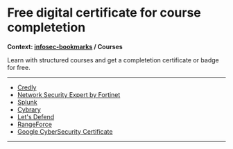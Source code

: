 # Free digital certificate for course completetion

**Context: [infosec-bookmarks](../README.md) / Courses**

Learn with structured courses and get a completetion certificate or badge for free.

---------------------

- [Credly](https://www.credly.com/organizations/cisco/collections/netacad/badge_templates)
- [Network Security Expert by Fortinet](https://training.fortinet.com/course/view.php?id=4549)
- [Splunk](https://www.splunk.com/en_us/training/courses/splunk-fundamentals-1.html)
- [Cybrary](https://app.cybrary.it/browse/refined/?resultsView=grid&view=course&license=1)
- [Let's Defend](https://app.letsdefend.io/accounts/login/?next=/homepage/)
- [RangeForce](https://go.rangeforce.com/community-edition-registration)
- [Google CyberSecurity Certificate](https://www.coursera.org/google-certificates/cybersecurity-certificate)

----------------------
